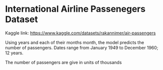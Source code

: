 # International Airline Passenegers Dataset

Kaggle link: https://www.kaggle.com/datasets/rakannimer/air-passengers

Using years and each of their months month, the model predicts the number of passengers. Dates range from January 1949 to December 1960; 12 years.

The number of passengers are give in units of thousands
